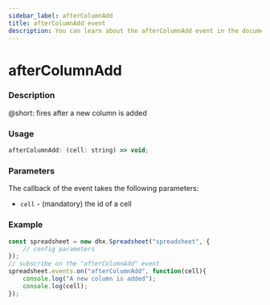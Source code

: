 ```yaml
---
sidebar_label: afterColumnAdd
title: afterColumnAdd event
description: You can learn about the afterColumnAdd event in the documentation of the DHTMLX JavaScript Spreadsheet library. Browse developer guides and API reference, try out code examples and live demos, and download a free 30-day evaluation version of DHTMLX Spreadsheet.
---
```


# afterColumnAdd

### Description

@short: fires after a new column is added

### Usage

~~~jsx
afterColumnAdd: (cell: string) => void;
~~~

### Parameters

The callback of the event takes the following parameters:

- `cell` - (mandatory) the id of a cell

### Example

~~~jsx {5-8}
const spreadsheet = new dhx.Spreadsheet("spreadsheet", {
    // config parameters
});
// subscribe on the "afterColumnAdd" event
spreadsheet.events.on("afterColumnAdd", function(cell){
	console.log("A new column is added");
    console.log(cell);
});
~~~